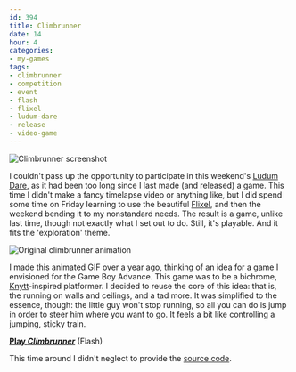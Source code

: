 ```yaml
---
id: 394
title: Climbrunner
date: 14
hour: 4
categories:
- my-games
tags:
- climbrunner
- competition
- event
- flash
- flixel
- ludum-dare
- release
- video-game
---
```


![Climbrunner screenshot](http://blog.agj.cl/wp-content/uploads/2009/12/climbrunnershot.png "Climbrunner screenshot")

I couldn't pass up the opportunity to participate in this weekend's [Ludum Dare](http://www.ludumdare.com/compo/), as it had been too long since I last made (and released) a game. This time I didn't make a fancy timelapse video or anything like, but I did spend some time on Friday learning to use the beautiful [Flixel](http://flixel.org/), and then the weekend bending it to my nonstandard needs. The result is a game, unlike last time, though not exactly what I set out to do. Still, it's playable. And it fits the 'exploration' theme.

![Original climbrunner animation](http://blog.agj.cl/wp-content/uploads/2009/12/climbrunner01.gif "Original climbrunner animation")

I made this animated GIF over a year ago, thinking of an idea for a game I envisioned for the Game Boy Advance. This game was to be a bichrome, [Knytt](http://nifflas.ni2.se/index.php?page=1003Knytt)-inspired platformer. I decided to reuse the core of this idea: that is, the running on walls and ceilings, and a tad more. It was simplified to the essence, though: the little guy won't stop running, so all you can do is jump in order to steer him where you want to go. It feels a bit like controlling a jumping, sticky train.

[**Play _Climbrunner_**](http://www.agj.cl/files/games/climbrunner-ld/) (Flash)

This time around I didn't neglect to provide the [source code](http://www.agj.cl/files/games/climbrunner-ld/climbrunner-source.zip).
